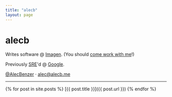 ```yaml
---
title: "alecb"
layout: page
---
```

# alecb

Writes software @ [Imagen](https://imagen.ai). (You should [come work with me](https://imagen.ai/careers)!)  

Previously [SRE](https://google.com/sre)'d @ [Google](https://google.com/about).

[@AlecBenzer](https://twitter.com/AlecBenzer) · <alec@alecb.me>  

---

{% for post in site.posts %}
   [{{ post.title }}]({{ post.url }})
{% endfor %}
